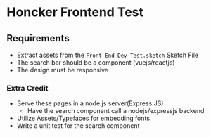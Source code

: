 # Honcker Frontend Test 

## Requirements
- Extract assets from the `Front End Dev Test.sketch` Sketch File
- The search bar should be a component (vuejs/reactjs)
- The design must be responsive

### Extra Credit
- Serve these pages in a node.js server(Express.JS)
  - Have the search component call a nodejs/expressjs backend
- Utilize Assets/Typefaces for embedding fonts 
- Write a unit test for the search component
 